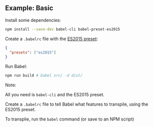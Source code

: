 ##  Example: Basic

Install some dependencies:

```bash
npm install --save-dev babel-cli babel-preset-es2015
```

Create a `.babelrc` file with the [ES2015 preset](http://babeljs.io/docs/plugins/preset-es2015/):

```json
{
  "presets": ["es2015"]
}
```

Run Babel:

```bash
npm run build # babel src/ -d dist/
```



Note:

All you need is `babel-cli` and the ES2015 preset.

Create a `.babelrc` file to tell Babel what features to transpile, using the ES2015 preset.

To transplie, run the `babel` command (or save to an NPM script)
